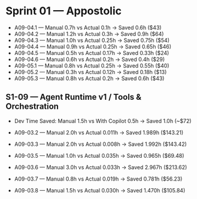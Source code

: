 # Sprint 01 — Appostolic

- A09-04.1 — Manual 0.7h vs Actual 0.1h → Saved 0.6h ($43)
- A09-04.2 — Manual 1.2h vs Actual 0.3h → Saved 0.9h ($64)
- A09-04.3 — Manual 1.0h vs Actual 0.25h → Saved 0.75h ($54)
- A09-04.4 — Manual 0.9h vs Actual 0.25h → Saved 0.65h ($46)
- A09-04.5 — Manual 0.5h vs Actual 0.17h → Saved 0.33h ($24)
- A09-04.6 — Manual 0.6h vs Actual 0.2h → Saved 0.4h ($29)
- A09-05.1 — Manual 0.8h vs Actual 0.25h → Saved 0.55h ($40)
- A09-05.2 — Manual 0.3h vs Actual 0.12h → Saved 0.18h ($13)
- A09-05.3 — Manual 0.8h vs Actual 0.2h → Saved 0.6h ($43)

## S1-09 — Agent Runtime v1 / Tools & Orchestration

- Dev Time Saved: Manual 1.5h vs With Copilot 0.5h → Saved 1.0h (~$72)

- A09-03.2 — Manual 2.0h vs Actual 0.011h → Saved 1.989h ($143.21)

- A09-03.3 — Manual 2.0h vs Actual 0.008h → Saved 1.992h ($143.42)

- A09-03.5 — Manual 1.0h vs Actual 0.035h → Saved 0.965h ($69.48)

- A09-03.6 — Manual 3.0h vs Actual 0.033h → Saved 2.967h ($213.62)

- A09-03.7 — Manual 0.8h vs Actual 0.019h → Saved 0.781h ($56.23)

- A09-03.8 — Manual 1.5h vs Actual 0.030h → Saved 1.470h ($105.84)
